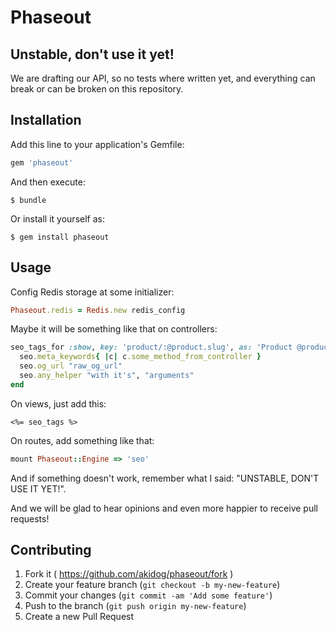 # Phaseout

## Unstable, don't use it yet!

We are drafting our API, so no tests where written yet, and everything can break or can be broken on this repository.

## Installation

Add this line to your application's Gemfile:

```ruby
gem 'phaseout'
```

And then execute:

    $ bundle

Or install it yourself as:

    $ gem install phaseout

## Usage

Config Redis storage at some initializer:

```ruby
Phaseout.redis = Redis.new redis_config
```

Maybe it will be something like that on controllers:

```ruby
seo_tags_for :show, key: 'product/:@product.slug', as: 'Product @product.humanized_full_name' do |seo|
  seo.meta_keywords{ |c| c.some_method_from_controller }
  seo.og_url "raw_og_url"
  seo.any_helper "with it's", "arguments"
end
```

On views, just add this:

```html_ruby
<%= seo_tags %>
```

On routes, add something like that:

```ruby
mount Phaseout::Engine => 'seo'
```

And if something doesn't work, remember what I said: "UNSTABLE, DON'T USE IT YET!".

And we will be glad to hear opinions and even more happier to receive pull requests!

## Contributing

1. Fork it ( https://github.com/akidog/phaseout/fork )
2. Create your feature branch (`git checkout -b my-new-feature`)
3. Commit your changes (`git commit -am 'Add some feature'`)
4. Push to the branch (`git push origin my-new-feature`)
5. Create a new Pull Request
